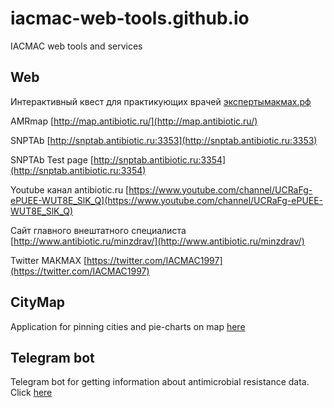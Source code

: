 # iacmac-web-tools.github.io
IACMAC web tools and services

## Web
Интерактивный квест для практикующих врачей [экспертымакмах.рф](http://xn--80aantckctkho5byeva.xn--p1ai/)

AMRmap [http://map.antibiotic.ru/](http://map.antibiotic.ru/)

SNPTAb [http://snptab.antibiotic.ru:3353](http://snptab.antibiotic.ru:3353)

SNPTAb Test page [http://snptab.antibiotic.ru:3354](http://snptab.antibiotic.ru:3354)

Youtube канал antibiotic.ru [https://www.youtube.com/channel/UCRaFg-ePUEE-WUT8E_SlK_Q](https://www.youtube.com/channel/UCRaFg-ePUEE-WUT8E_SlK_Q)

Сайт главного внештатного специалиста [http://www.antibiotic.ru/minzdrav/](http://www.antibiotic.ru/minzdrav/)

Twitter МАКМАХ [https://twitter.com/IACMAC1997](https://twitter.com/IACMAC1997)


## CityMap
Application for pinning cities and pie-charts on map [here](https://iacmac-web-tools.github.io/CityMap/)

## Telegram bot
Telegram bot for getting information about antimicrobial resistance data. Click [here](https://web.telegram.org/#/im?p=@mapAntibiotic_bot)

